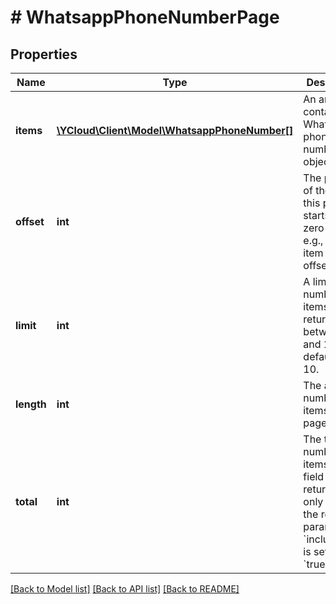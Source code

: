 # # WhatsappPhoneNumberPage

## Properties

Name | Type | Description | Notes
------------ | ------------- | ------------- | -------------
**items** | [**\YCloud\Client\Model\WhatsappPhoneNumber[]**](WhatsappPhoneNumber.md) | An array containing WhatsApp phone number objects. | [optional]
**offset** | **int** | The position of the item this page starts from, zero-based. e.g., the 11th item is at offset 10. |
**limit** | **int** | A limit on the number of items to be returned, between 1 and 100, defaults to 10. |
**length** | **int** | The actual number of items in the page. |
**total** | **int** | The total number of items. This field is returned only when the request parameter &#x60;includeTotal&#x60; is set to &#x60;true&#x60;. | [optional]

[[Back to Model list]](../../README.md#models) [[Back to API list]](../../README.md#endpoints) [[Back to README]](../../README.md)

